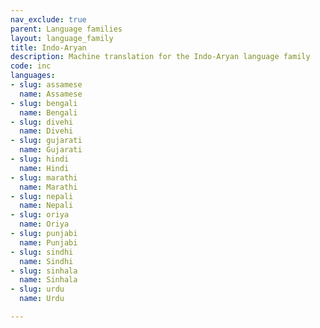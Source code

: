 ```yaml
---
nav_exclude: true
parent: Language families
layout: language_family
title: Indo-Aryan
description: Machine translation for the Indo-Aryan language family
code: inc
languages:
- slug: assamese
  name: Assamese
- slug: bengali
  name: Bengali
- slug: divehi
  name: Divehi
- slug: gujarati
  name: Gujarati
- slug: hindi
  name: Hindi
- slug: marathi
  name: Marathi
- slug: nepali
  name: Nepali
- slug: oriya
  name: Oriya
- slug: punjabi
  name: Punjabi
- slug: sindhi
  name: Sindhi
- slug: sinhala
  name: Sinhala
- slug: urdu
  name: Urdu

---
```


